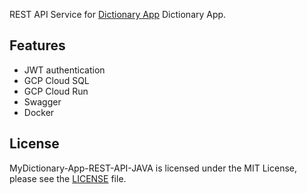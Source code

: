 REST API Service for [Dictionary App](https://github.com/dchproject/Dictionary-App-iOS) Dictionary App.

## Features
- JWT authentication
- GCP Cloud SQL
- GCP Cloud Run
- Swagger
- Docker

## License
MyDictionary-App-REST-API-JAVA is licensed under the MIT License, please see the [LICENSE](LICENSE) file.
